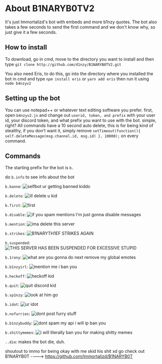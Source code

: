 # About B1NARYB0TV2

It's just Immortalizd's bot with embeds and more b1nzy quotes. The bot also takes a few seconds to send the first command and we don't know why, so just give it a few seconds.

## How to install

To download, go in cmd, move to the directory you want to install and then type `git clone http://github.com/d1nzy/B1NARYB0TV2.git`

You also need Eris, to do this, go into the directory where you installed the bot in cmd and type `npm install eris` or `yarn add eris` then run it using `node b4nzyv2`

## Setting up the bot

You can use notepad++ or whatever text editing software you prefer. first, open `b4nzyv2.js` and change out `userid, token, and prefix` with your user id, your discord token, and what prefix you want to use with the bot. simple, right? All commands have a 10 second auto delete, this is for being kind of stealthy, if you don't want it, simply remove `setTimeout(function(){ self.deleteMessage(msg.channel.id, msg.id) }, 10000);` on every command.

## Commands 

The starting prefix for the bot is `b.`

do `b.info` to see info about the bot

`b.banne`: ![selfbot ur getting banned kiddo](http://i.imgur.com/dumNNPR.png)

`b.delete`: ![ill delete u kid](https://cdn.discordapp.com/attachments/298778712709529603/300670339694985216/unknown.png)

`b.first`: ![first](http://i.imgur.com/hPJxWj2.png)

`b.disable`: ![if you spam mentions I'm just gonna disable messages](http://i.imgur.com/bFmevd6.png)

`b.mention`: ![ima delete this server](http://i.imgur.com/87zPJaJ.png)

`b.strikes`: ![B1NARYTH1EF STRIKES AGAIN](http://i.imgur.com/bbJFND9.png)

`b.suspended`: ![THIS SERVER HAS BEEN SUSPENDED FOR EXCESSIVE STUPID](http://i.imgur.com/x6BRydZ.png)

`b.1rony`: ![what are you gonna do next remove my global emotes](https://i.imgur.com/AfhCWL2.png)

`b.b1nzyirl`: ![mention me i ban you](https://i.imgur.com/OYS5zzy.png)

`b.heckoff`: ![heckoff kid](https://i.imgur.com/8i4U1vK.png)

`b.quit`: ![quit discord kid](https://i.imgur.com/kTKOaU3.png)

`b.sp1nzy`: ![look at him go](https://i.imgur.com/bKG4BEP.gif)

`b.idot`: ![ur idot](https://i.imgur.com/wbaXUCf.png)

`b.nofurries`: ![dont post furry stuff](https://i.imgur.com/IHP2kP9.png)

`b.b1nzybuddy`: ![dont spam my api i will ip ban you](https://i.imgur.com/oP5Dsz3.png)

`b.shittymemes`: ![i will literally ban you for making shitty memes](https://i.imgur.com/q4miz5p.png)

`..die`: makes the bot die, duh.

shoutout to immo for being okay with me skid his shit xd go check out B1NARYB0T ----> https://github.com/Immortalizd/B1NARYB0T
